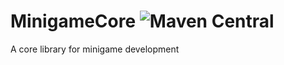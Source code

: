 # MinigameCore ![Maven Central](https://img.shields.io/maven-central/v/me.hsgamer/minigamecore)

A core library for minigame development
